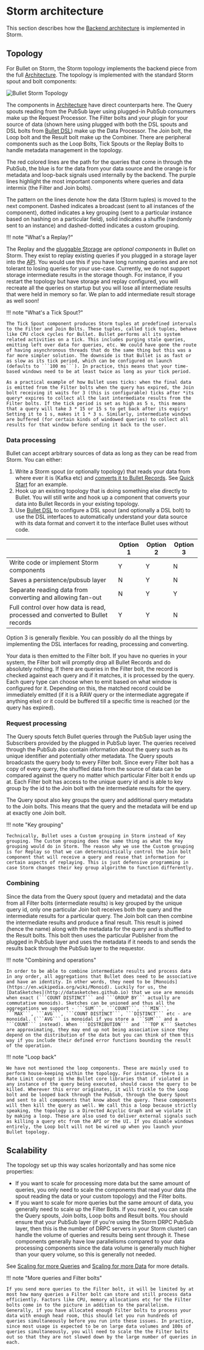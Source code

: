 # Storm architecture

This section describes how the [Backend architecture](../index.md#backend) is implemented in Storm.

## Topology

For Bullet on Storm, the Storm topology implements the backend piece from the full [Architecture](../index.md#architecture). The topology is implemented with the standard Storm spout and bolt components:

![Bullet Storm Topology](../img/topology-4.svg)

The components in [Architecture](../index.md#architecture) have direct counterparts here. The Query spouts reading from the PubSub layer using plugged-in PubSub consumers make up the Request Processor. The Filter bolts and your plugin for your source of data (shown here using plugged with both the DSL spouts and DSL bolts from [Bullet DSL](#dsl.md)) make up the Data Processor. The Join bolt, the Loop bolt and the Result bolt make up the Combiner. There are peripheral components such as the Loop Bolts, Tick Spouts or the Replay Bolts to handle metadata management in the topology.

The red colored lines are the path for the queries that come in through the PubSub, the blue is for the data from your data source and the orange is for metadata and loop-back signals used internally by the backend. The purple lines highlight the most important components where queries and data intermix (the Filter and Join bolts).

The pattern on the lines denote how the data (Storm tuples) is moved to the next component. Dashed indicates a broadcast (sent to all instances of the component), dotted indicates a key grouping (sent to a particular instance based on hashing on a particular field), solid indicates a shuffle (randomly sent to an instance) and dashed-dotted indicates a custom grouping.

!!! note "What's a Replay?"

  The Replay and the [pluggable Storage](#storm-storage.md) are *optional components* in Bullet on Storm. They exist to replay existing queries if you plugged in a storage layer into the [API](#../ws/setup.md#storage). You would use this if you have long running queries and are not tolerant to losing queries for your use-case. Currently, we do not support storage intermediate results in the storage though. For instance, if you restart the topology but have storage and replay configured, you will recreate all the queries on startup but you will lose all intermediate results that were held in memory so far. We plan to add intermediate result storage as well soon!

!!! note "What's a Tick Spout?"

    The Tick Spout component produces Storm tuples at predefined intervals to the Filter and Join Bolts. These tuples, called tick tuples, behave like CPU clock cycles for Bullet. Bullet performs all its system related activities on a tick. This includes purging stale queries, emitting left over data for queries, etc. We could have gone the route of having asynchronous threads that do the same thing but this was a far more simpler solution. The downside is that Bullet is as fast or as slow as its tick period, which can be configured on launch (defaults to ```100 ms```). In practice, this means that your time-based windows need to be at least twice as long as your tick period.

    As a practical example of how Bullet uses ticks: when the final data is emitted from the Filter bolts when the query has expired, the Join bolt receiving it waits for 3 (this is configurable) ticks after *its query* expires to collect all the last intermediate results from the Filter bolts. If the tick period is set as high as 5 s, this means that a query will take 3 * 15 or 15 s to get back after its expiry! Setting it to 1 s, makes it 1 * 3 s. Similarly, intermediate windows are buffered (for certain kinds of windowed queries) to collect all results for that window before sending it back to the user.

### Data processing

Bullet can accept arbitrary sources of data as long as they can be read from Storm. You can either:

1. Write a Storm spout (or optionally topology) that reads your data from where ever it is (Kafka etc) and [converts it to Bullet Records](ingestion.md). See [Quick Start](../quick-start/storm.md#storm-topology) for an example.
2. Hook up an existing topology that is doing something else directly to Bullet. You will still write and hook up a component that converts your data into Bullet Records in your existing topology.
3. Use [Bullet DSL](dsl.md) to configure a DSL spout (and optionally a DSL bolt) to use the DSL interfaces to automatically understand your data source with its data format and convert it to the interface Bullet uses without code.

|                                                                                             | Option 1 | Option 2 | Option 3 |
| ------------------------------------------------------------------------------------------- | -------- | -------- | -------- |
| Write code or implement Storm components                                                    | Y        | Y        | N        |
| Saves a persistence/pubsub layer                                                            | N        | Y        | N        |
| Separate reading data from converting and allowing fan-out                                  | N        | Y        | Y        |
| Full control over how data is read, processed and converted to Bullet records               | Y        | Y        | N        |

Option 3 is generally flexible. You can possibly do all the things by implementing the DSL interfaces for reading, processing and converting.

Your data is then emitted to the Filter bolt.  If you have no queries in your system, the Filter bolt will promptly drop all Bullet Records and do absolutely nothing. If there are queries in the Filter bolt, the record is checked against each query and if it matches, it is processed by the query. Each query type can choose when to emit based on what window is configured for it. Depending on this, the matched record could be immediately emitted (if it is a RAW query or the intermediate aggregate if anything else) or it could be buffered till a specific time is reached (or the query has expired).

### Request processing

The Query spouts fetch Bullet queries through the PubSub layer using the Subscribers provided by the plugged in PubSub layer. The queries received through the PubSub also contain information about the query such as its unique identifier and potentially other metadata. The Query spouts broadcasts the query body to every Filter bolt. Since every Filter bolt has a copy of every query, the shuffled data from the source of data can be compared against the query no matter which particular Filter bolt it ends up at. Each Filter bolt has access to the unique query id and is able to key group by the id to the Join bolt with the intermediate results for the query.

The Query spout also key groups the query and additional query metadata to the Join bolts. This means that the query and the metadata will be end up at exactly one Join bolt.


!!! note "Key grouping"

    Technically, Bullet uses a Custom grouping in Storm instead of Key grouping. The Custom grouping does the same thing as what the Key grouping would do in Storm. The reason why we use the Custom grouping is for Replay so that we can deterministically control the Join bolt component that will receive a query and reuse that information for certain aspects of replaying. This is just defensive programming in case Storm changes their key group algorithm to function differently.

### Combining

Since the data from the Query spout (query and metadata) and the data from all Filter bolts (intermediate results) is key grouped by the unique query id, only one particular Join bolt receives both the query and the intermediate results for a particular query. The Join bolt can then combine the intermediate results and produce a final result. This result is joined (hence the name) along with the metadata for the query and is shuffled to the Result bolts. This bolt then uses the particular Publisher from the plugged in PubSub layer and uses the metadata if it needs to and sends the results back through the PubSub layer to the requestor.

!!! note "Combining and operations"

    In order to be able to combine intermediate results and process data in any order, all aggregations that Bullet does need to be associative and have an identity. In other words, they need to be [Monoids](https://en.wikipedia.org/wiki/Monoid). Luckily for us, the [DataSketches](http://datasketches.github.io) that we use are monoids when exact (```COUNT DISTINCT``` and ```GROUP BY``` actually are commutative monoids). Sketches can be unioned and thus all the aggregations we support - ```SUM```, ```COUNT```, ```MIN```, ```MAX```, ```AVG```, ```COUNT DISTINCT```, ```DISTINCT``` etc - are monoidal. (```AVG``` is monoidal if you store a ```SUM``` and a ```COUNT``` instead). When ```DISTRIBUTION``` and ```TOP K``` Sketches are approximating, they may end up not being associative since they depend on the distribution of the data but you can think of them this way if you include their defined error functions bounding the result of the operation.

!!! note "Loop back"

    We have not mentioned the loop components. These are mainly used to perform house-keeping within the topology. For instance, there is a Rate Limit concept in the Bullet core libraries that if violated in any instance of the query being executed, should cause the query to be killed. Wherever this error originates, it will trickle to the Loop bolt and be looped back through the PubSub, through the Query Spout and sent to all components that know about the query. These components will then kill the query as well. We call this a loop because strictly speaking, the topology is a Directed Acyclic Graph and we violate it by making a loop. These are also used to deliver external signals such as killing a query etc from the API or the UI. If you disable windows entirely, the Loop bolt will not be wired up when you launch your Bullet topology.

## Scalability

The topology set up this way scales horizontally and has some nice properties:

  * If you want to scale for processing more data but the same amount of queries, you only need to scale the components that read your data (the spout reading the data or your custom topology) and the Filter bolts.
  * If you want to scale for more queries but the same amount of data, you generally need to scale up the Filter Bolts. If you need it, you can scale the Query spouts, Join bolts, Loop bolts and Result bolts. You should ensure that your PubSub layer (if you're using the Storm DRPC PubSub layer, then this is the number of DRPC servers in your Storm cluster) can handle the volume of queries and results being sent through it. These components generally have low parallelisms compared to your data processing components since the data volume is generally much higher than your query volume, so this is generally not needed.

See [Scaling for more Queries](storm-performance.md#test-7-scaling-for-more-queries) and [Scaling for more Data](storm-performance.md#test-6-scaling-for-more-data) for more details.

!!! note "More queries and Filter bolts"

    If you send more queries to the Filter bolt, it will be limited by at most how many queries a Filter bolt can store and still process data efficiently. Factors like CPU, memory allocations etc for the Filter bolts come in to the picture in addition to the parallelism. Generally, if you have allocated enough Filter bolts to process your data with enough head room, this should let you run hundreds of queries simultaneously before you run into these issues. In practice, since most usage is expected to be on large data volumes and 100s of queries simultaneously, you will need to scale the the Filter bolts out so that they are not slowed down by the large number of queries in each.
